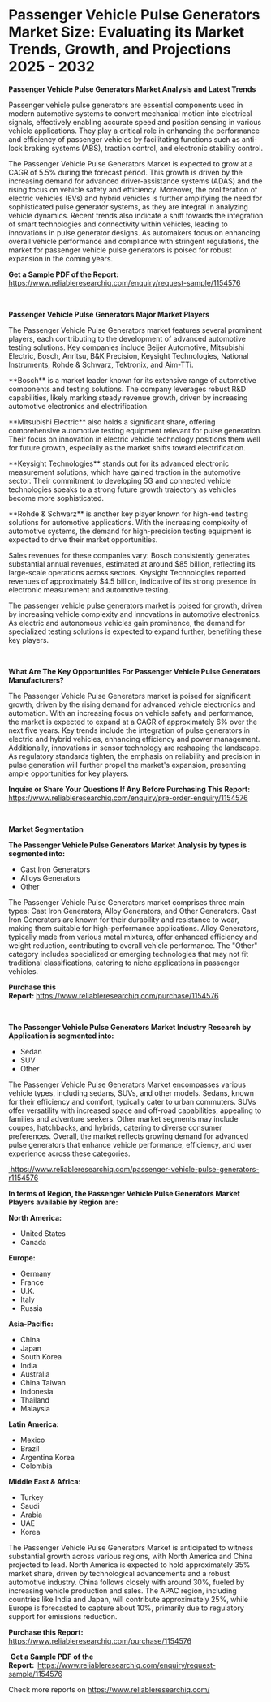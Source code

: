 <p><h1>Passenger Vehicle Pulse Generators Market Size: Evaluating its Market Trends, Growth, and Projections 2025 - 2032</h1></p><p><strong>Passenger Vehicle Pulse Generators Market Analysis and Latest Trends</strong></p>
<p><p>Passenger vehicle pulse generators are essential components used in modern automotive systems to convert mechanical motion into electrical signals, effectively enabling accurate speed and position sensing in various vehicle applications. They play a critical role in enhancing the performance and efficiency of passenger vehicles by facilitating functions such as anti-lock braking systems (ABS), traction control, and electronic stability control.</p><p>The Passenger Vehicle Pulse Generators Market is expected to grow at a CAGR of 5.5% during the forecast period. This growth is driven by the increasing demand for advanced driver-assistance systems (ADAS) and the rising focus on vehicle safety and efficiency. Moreover, the proliferation of electric vehicles (EVs) and hybrid vehicles is further amplifying the need for sophisticated pulse generator systems, as they are integral in analyzing vehicle dynamics. Recent trends also indicate a shift towards the integration of smart technologies and connectivity within vehicles, leading to innovations in pulse generator designs. As automakers focus on enhancing overall vehicle performance and compliance with stringent regulations, the market for passenger vehicle pulse generators is poised for robust expansion in the coming years.</p></p>
<p><strong>Get a Sample PDF of the Report:&nbsp;</strong> <a href="https://www.reliableresearchiq.com/enquiry/request-sample/1154576?utm_campaign=2277&utm_medium=2&utm_source=Github&utm_content=ia&utm_term=31032025&utm_id=passenger-vehicle-pulse-generators">https://www.reliableresearchiq.com/enquiry/request-sample/1154576</a></p>
<p>&nbsp;</p>
<p><strong>Passenger Vehicle Pulse Generators Major Market Players</strong></p>
<p><p>The Passenger Vehicle Pulse Generators market features several prominent players, each contributing to the development of advanced automotive testing solutions. Key companies include Beijer Automotive, Mitsubishi Electric, Bosch, Anritsu, B&K Precision, Keysight Technologies, National Instruments, Rohde & Schwarz, Tektronix, and Aim-TTi.</p><p>**Bosch** is a market leader known for its extensive range of automotive components and testing solutions. The company leverages robust R&D capabilities, likely marking steady revenue growth, driven by increasing automotive electronics and electrification. </p><p>**Mitsubishi Electric** also holds a significant share, offering comprehensive automotive testing equipment relevant for pulse generation. Their focus on innovation in electric vehicle technology positions them well for future growth, especially as the market shifts toward electrification.</p><p>**Keysight Technologies** stands out for its advanced electronic measurement solutions, which have gained traction in the automotive sector. Their commitment to developing 5G and connected vehicle technologies speaks to a strong future growth trajectory as vehicles become more sophisticated.</p><p>**Rohde & Schwarz** is another key player known for high-end testing solutions for automotive applications. With the increasing complexity of automotive systems, the demand for high-precision testing equipment is expected to drive their market opportunities.</p><p>Sales revenues for these companies vary: Bosch consistently generates substantial annual revenues, estimated at around $85 billion, reflecting its large-scale operations across sectors. Keysight Technologies reported revenues of approximately $4.5 billion, indicative of its strong presence in electronic measurement and automotive testing.</p><p>The passenger vehicle pulse generators market is poised for growth, driven by increasing vehicle complexity and innovations in automotive electronics. As electric and autonomous vehicles gain prominence, the demand for specialized testing solutions is expected to expand further, benefiting these key players.</p></p>
<p>&nbsp;</p>
<p><strong>What Are The Key Opportunities For Passenger Vehicle Pulse Generators Manufacturers?</strong></p>
<p><p>The Passenger Vehicle Pulse Generators market is poised for significant growth, driven by the rising demand for advanced vehicle electronics and automation. With an increasing focus on vehicle safety and performance, the market is expected to expand at a CAGR of approximately 6% over the next five years. Key trends include the integration of pulse generators in electric and hybrid vehicles, enhancing efficiency and power management. Additionally, innovations in sensor technology are reshaping the landscape. As regulatory standards tighten, the emphasis on reliability and precision in pulse generation will further propel the market's expansion, presenting ample opportunities for key players.</p></p>
<p><strong>Inquire or Share Your Questions If Any Before Purchasing This Report:</strong> <a href="https://www.reliableresearchiq.com/enquiry/pre-order-enquiry/1154576?utm_campaign=2277&utm_medium=2&utm_source=Github&utm_content=ia&utm_term=31032025&utm_id=passenger-vehicle-pulse-generators">https://www.reliableresearchiq.com/enquiry/pre-order-enquiry/1154576</a></p>
<p>&nbsp;</p>
<p><strong>Market Segmentation</strong></p>
<p><strong>The Passenger Vehicle Pulse Generators Market Analysis by types is segmented into:</strong></p>
<p><ul><li>Cast Iron Generators</li><li>Alloys Generators</li><li>Other</li></ul></p>
<p><p>The Passenger Vehicle Pulse Generators market comprises three main types: Cast Iron Generators, Alloy Generators, and Other Generators. Cast Iron Generators are known for their durability and resistance to wear, making them suitable for high-performance applications. Alloy Generators, typically made from various metal mixtures, offer enhanced efficiency and weight reduction, contributing to overall vehicle performance. The "Other" category includes specialized or emerging technologies that may not fit traditional classifications, catering to niche applications in passenger vehicles.</p></p>
<p><strong>Purchase this Report:&nbsp;</strong><a href="https://www.reliableresearchiq.com/purchase/1154576?utm_campaign=2277&utm_medium=2&utm_source=Github&utm_content=ia&utm_term=31032025&utm_id=passenger-vehicle-pulse-generators">https://www.reliableresearchiq.com/purchase/1154576</a></p>
<p>&nbsp;</p>
<p><strong>The Passenger Vehicle Pulse Generators Market Industry Research by Application is segmented into:</strong></p>
<p><ul><li>Sedan</li><li>SUV</li><li>Other</li></ul></p>
<p><p>The Passenger Vehicle Pulse Generators Market encompasses various vehicle types, including sedans, SUVs, and other models. Sedans, known for their efficiency and comfort, typically cater to urban commuters. SUVs offer versatility with increased space and off-road capabilities, appealing to families and adventure seekers. Other market segments may include coupes, hatchbacks, and hybrids, catering to diverse consumer preferences. Overall, the market reflects growing demand for advanced pulse generators that enhance vehicle performance, efficiency, and user experience across these categories.</p></p>
<p><a href="https://www.reliableresearchiq.com/passenger-vehicle-pulse-generators-r1154576?utm_campaign=2277&utm_medium=2&utm_source=Github&utm_content=ia&utm_term=31032025&utm_id=passenger-vehicle-pulse-generators">&nbsp;https://www.reliableresearchiq.com/passenger-vehicle-pulse-generators-r1154576</a></p>
<p><strong>In terms of Region, the Passenger Vehicle Pulse Generators Market Players available by Region are:</strong></p>
<p>
    <p> <strong> North America: </strong>
        <ul>
            <li>United States</li>
            <li>Canada</li>
        </ul>
        </p> 
    <p> <strong> Europe: </strong>
        <ul>
            <li>Germany</li>
            <li>France</li>
            <li>U.K.</li>
            <li>Italy</li>
            <li>Russia</li>
        </ul>
        </p> 
    <p> <strong> Asia-Pacific: </strong>
        <ul>
            <li>China</li>
            <li>Japan</li>
            <li>South Korea</li>
            <li>India</li>
            <li>Australia</li>
            <li>China Taiwan</li>
            <li>Indonesia</li>
            <li>Thailand</li>
            <li>Malaysia</li>
        </ul>
        </p> 
    <p> <strong> Latin America: </strong>
        <ul>
            <li>Mexico</li>
            <li>Brazil</li>
            <li>Argentina Korea</li>
            <li>Colombia</li>
        </ul>
        </p> 
    <p> <strong> Middle East & Africa: </strong>
        <ul>
            <li>Turkey</li>
            <li>Saudi</li>
            <li>Arabia</li>
            <li>UAE</li>
            <li>Korea</li>
        </ul>
    </p>
    </p>
<p><p>The Passenger Vehicle Pulse Generators Market is anticipated to witness substantial growth across various regions, with North America and China projected to lead. North America is expected to hold approximately 35% market share, driven by technological advancements and a robust automotive industry. China follows closely with around 30%, fueled by increasing vehicle production and sales. The APAC region, including countries like India and Japan, will contribute approximately 25%, while Europe is forecasted to capture about 10%, primarily due to regulatory support for emissions reduction.</p></p>
<p><strong>Purchase this Report: </strong><a href="https://www.reliableresearchiq.com/purchase/1154576?utm_campaign=2277&utm_medium=2&utm_source=Github&utm_content=ia&utm_term=31032025&utm_id=passenger-vehicle-pulse-generators">https://www.reliableresearchiq.com/purchase/1154576</a></p>
<p>&nbsp;<strong>Get a Sample PDF of the Report:&nbsp;&nbsp;</strong><a href="https://www.reliableresearchiq.com/enquiry/request-sample/1154576?utm_campaign=2277&utm_medium=2&utm_source=Github&utm_content=ia&utm_term=31032025&utm_id=passenger-vehicle-pulse-generators">https://www.reliableresearchiq.com/enquiry/request-sample/1154576</a></p>
<p><strong></strong></p>
<p>Check more reports on <a href="https://www.reliableresearchiq.com/?utm_campaign=2277&utm_medium=2&utm_source=Github&utm_content=ia&utm_term=31032025&utm_id=passenger-vehicle-pulse-generators">https://www.reliableresearchiq.com/</a></p>